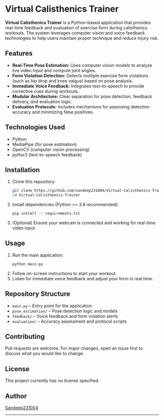 # Virtual Calisthenics Trainer

**Virtual Calisthenics Trainer** is a Python-based application that provides real-time feedback and evaluation of exercise form during calisthenics workouts. The system leverages computer vision and voice feedback technologies to help users maintain proper technique and reduce injury risk.

## Features

- **Real-Time Pose Estimation:** Uses computer vision models to analyze live video input and compute joint angles.
- **Form Violation Detection:** Detects multiple exercise form violations (such as hip drop and knee valgus) based on pose analysis.
- **Immediate Voice Feedback:** Integrates text-to-speech to provide corrective cues during workouts.
- **Modular Architecture:** Clear separation for pose detection, feedback delivery, and evaluation logic.
- **Evaluation Protocols:** Includes mechanisms for assessing detection accuracy and minimizing false positives.

## Technologies Used

- Python
- MediaPipe (for pose estimation)
- OpenCV (computer vision processing)
- pyttsx3 (text-to-speech feedback)

## Installation

1. Clone this repository:
    ```bash
    git clone https://github.com/sandeep231004/Virtual-Calisthenics-Trainer.git
    cd Virtual-Calisthenics-Trainer
    ```
2. Install dependencies (Python >= 3.8 recommended):
    ```bash
    pip install -r requirements.txt
    ```
3. (Optional) Ensure your webcam is connected and working for real-time video input.

## Usage

1. Run the main application:
    ```bash
    python main.py
    ```
2. Follow on-screen instructions to start your workout.
3. Listen for immediate voice feedback and adjust your form in real time.

## Repository Structure

- `main.py` – Entry point for the application
- `pose_estimation/` – Pose detection logic and models
- `feedback/` – Voice feedback and form violation alerts
- `evaluation/` – Accuracy assessment and protocol scripts

## Contributing

Pull requests are welcome. For major changes, open an issue first to discuss what you would like to change.

## License

This project currently has no license specified.

## Author

[Sandeep231004](https://github.com/sandeep231004)

---
